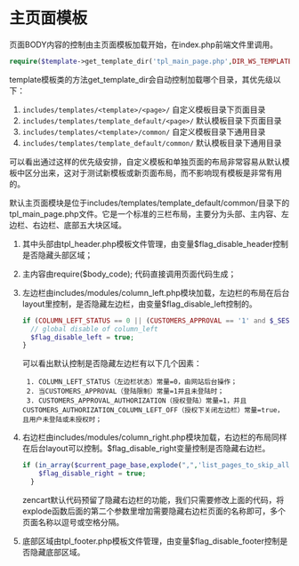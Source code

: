 # 主页面模板

页面BODY内容的控制由主页面模板加载开始，在index.php前端文件里调用。

```php
require($template->get_template_dir('tpl_main_page.php',DIR_WS_TEMPLATE, $current_page_base,'common'). '/tpl_main_page.php');
```

template模板类的方法get_template_dir会自动控制加载哪个目录，其优先级以下：

1. `includes/templates/<template>/<page>/` 自定义模板目录下页面目录
2. `includes/templates/template_default/<page>/` 默认模板目录下页面目录
3. `includes/templates/<template>/common/` 自定义模板目录下通用目录
4. `includes/templates/template_default/common/` 默认模板目录下通用目录

可以看出通过这样的优先级安排，自定义模板和单独页面的布局非常容易从默认模板中区分出来，这对于测试新模板或新页面布局，而不影响现有模板是非常有用的。

默认主页面模块是位于includes/templates/template_default/common/目录下的tpl_main_page.php文件。它是一个标准的三栏布局，主要分为头部、主内容、左边栏、右边栏、底部五大块区域。

1. 其中头部由tpl_header.php模板文件管理，由变量$flag_disable_header控制是否隐藏头部区域；
2. 主内容由require($body_code); 代码直接调用页面代码生成；
3. 左边栏由includes/modules/column_left.php模块加载，左边栏的布局在后台layout里控制，是否隐藏左边栏，由变量$flag_disable_left控制的。

    ```php
    if (COLUMN_LEFT_STATUS == 0 || (CUSTOMERS_APPROVAL == '1' and $_SESSION['customer_id'] == '') || (CUSTOMERS_APPROVAL_AUTHORIZATION == 1 && CUSTOMERS_AUTHORIZATION_COLUMN_LEFT_OFF == 'true' and ($_SESSION['customers_authorization'] != 0 or $_SESSION['customer_id'] == ''))) {
      // global disable of column_left
      $flag_disable_left = true;
    }
    ```

    可以看出默认控制是否隐藏左边栏有以下几个因素：

        1. COLUMN_LEFT_STATUS（左边栏状态）常量=0，由网站后台操作；
        2. 当CUSTOMERS_APPROVAL（登陆限制）常量=1并且未登陆时；
        3. CUSTOMERS_APPROVAL_AUTHORIZATION（授权登陆）常量=1，并且CUSTOMERS_AUTHORIZATION_COLUMN_LEFT_OFF（授权下关闭左边栏）常量=true，且用户未登陆或未授权时；

4. 右边栏由includes/modules/column_right.php模块加载，右边栏的布局同样在后台layout可以控制。$flag_disable_right变量控制是否隐藏右边栏。

    ```php
    if (in_array($current_page_base,explode(",",'list_pages_to_skip_all_right_sideboxes_on_here,separated_by_commas,and_no_spaces')) ) {
        $flag_disable_right = true;
      }
    ```

    zencart默认代码预留了隐藏右边栏的功能，我们只需要修改上面的代码，将explode函数后面的第二个参数里增加需要隐藏右边栏页面的名称即可，多个页面名称以逗号或空格分隔。

5. 底部区域由tpl_footer.php模板文件管理，由变量$flag_disable_footer控制是否隐藏底部区域。


